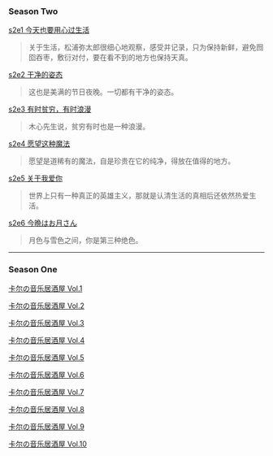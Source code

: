 ### Season Two

[s2e1 今天也要用心过生活](?title=s2e1) 

> 关于生活，松浦弥太郎很细心地观察，感受并记录，只为保持新鲜，避免囫囵吞枣，敷衍对付，要在看不到的地方也保持天真。

[s2e2 干净的姿态](?title=s2e2)

> 这也是美满的节日夜晚。一切都有干净的姿态。
 
[s2e3 有时贫穷，有时浪漫](?title=s2e3)

> 木心先生说，贫穷有时也是一种浪漫。

[s2e4 愿望这种魔法](?title=s2e4) 

> 愿望是道稀有的魔法，自是珍贵在它的纯净，得放在值得的地方。

[s2e5 关于我爱你 ](?title=s2e5) 

> 世界上只有一种真正的英雄主义，那就是认清生活的真相后还依然热爱生活。

[s2e6 今晩はお月さん](?title=s2e6)

> 月色与雪色之间，你是第三种绝色。

---

### Season One

[卡尔の音乐居酒屋 Vol.1](?post=Vol.1)

[卡尔の音乐居酒屋 Vol.2](?post=Vol.2)

[卡尔の音乐居酒屋 Vol.3](?post=Vol.3)

[卡尔の音乐居酒屋 Vol.4](?post=Vol.4)

[卡尔の音乐居酒屋 Vol.5](?post=Vol.5)

[卡尔の音乐居酒屋 Vol.6](?post=Vol.6)

[卡尔の音乐居酒屋 Vol.7](?post=Vol.7)

[卡尔の音乐居酒屋 Vol.8](?post=Vol.8)

[卡尔の音乐居酒屋 Vol.9](?post=Vol.9)

[卡尔の音乐居酒屋 Vol.10](?post=Vol.10)
